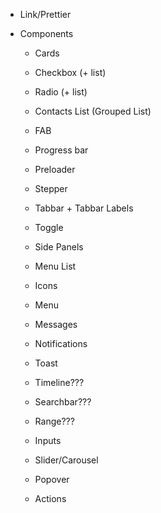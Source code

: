 - Link/Prettier

- Components

  - Cards
  - Checkbox (+ list)
  - Radio (+ list)
  - Contacts List (Grouped List)
  - FAB
  - Progress bar
  - Preloader
  - Stepper
  - Tabbar + Tabbar Labels
  - Toggle
  - Side Panels
  - Menu List
  - Icons
  - Menu
  - Messages
  - Notifications
  - Toast
  - Timeline???

  - Searchbar???
  - Range???
  - Inputs
  - Slider/Carousel
  - Popover
  - Actions
